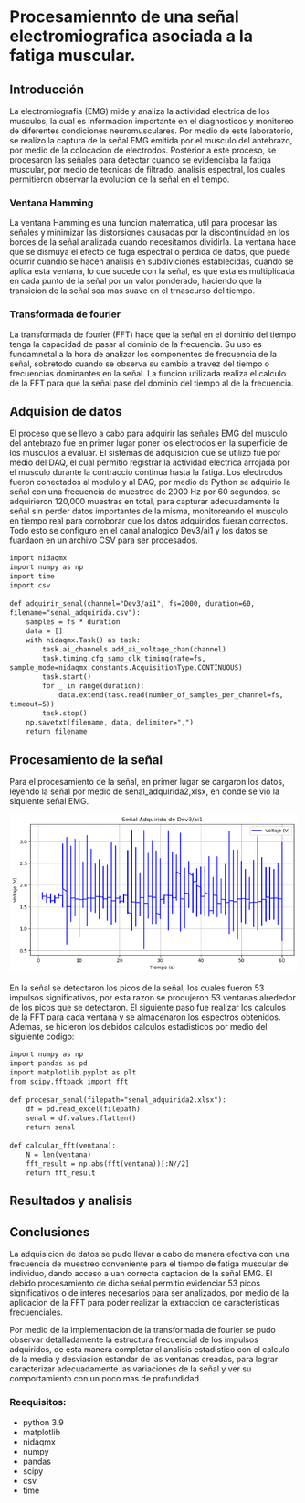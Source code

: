 # Procesamiennto de una señal electromiografica asociada a la fatiga muscular.
## Introducción
La electromiografia (EMG) mide y analiza la actividad electrica de los musculos, la cual es informacion importante en el diagnosticos y monitoreo de diferentes condiciones neuromusculares. Por medio de este laboratorio, se realizo la captura de la señal EMG emitida por el musculo del antebrazo, por medio de la colocacion de electrodos. Posterior a este proceso, se procesaron las señales para detectar cuando se evidenciaba la fatiga muscular, por medio de tecnicas de filtrado, analisis espectral, los cuales permitieron observar la evolucion de la señal en el tiempo.

### Ventana Hamming
La ventana Hamming es una funcion matematica, util para procesar las señales y minimizar las distorsiones causadas por la discontinuidad en los bordes de la señal analizada cuando necesitamos dividirla. La ventana hace que se dismuya el efecto de fuga espectral o perdida de datos, que puede ocurrir cuandio se hacen analisis en subdiviciones establecidas, cuando se aplica esta ventana, lo que sucede con la señal, es que esta es multiplicada en cada punto de la señal por un valor ponderado, haciendo que la transicion de la señal sea mas suave en el trnascurso del tiempo.

### Transformada de fourier
La transformada de fourier (FFT) hace que la señal en el dominio del tiempo tenga la capacidad de pasar al dominio de la frecuencia. Su uso es fundamnetal a la hora de analizar los componentes de frecuencia de la señal, sobretodo cuando se observa su cambio a travez del tiempo o frecuencias dominantes en la señal. La funcion utilizada realiza el calculo de la FFT para que la señal pase del dominio del tiempo al de la frecuencia.

## Adquision de datos
El proceso que se llevo a cabo para adquirir las señales EMG  del musculo del antebrazo fue en primer lugar poner los electrodos en la superficie de los musculos a evaluar. El sistemas de adquisicion que se utilizo fue por medio del DAQ, el cual permitio registrar la actividad electrica arrojada por el musculo durante la contraccio  continua hasta la fatiga. Los electrodos fueron conectados al modulo y al DAQ, por medio de Python se adquirio la señal con una frecuencia de muestreo de 2000 Hz por 60 segundos, se adquirieron 120,000 muestras en total, para capturar adecuadamente la señal sin perder datos importantes de la misma, monitoreando el musculo en tiempo real para corroborar que los datos adquiridos fueran correctos. Todo esto se configuro en el canal analogico Dev3/ai1 y los datos se fuardaon en un archivo CSV para ser procesados.

```pyton
import nidaqmx
import numpy as np
import time
import csv

def adquirir_senal(channel="Dev3/ai1", fs=2000, duration=60, filename="senal_adquirida.csv"):
    samples = fs * duration
    data = []
    with nidaqmx.Task() as task:
        task.ai_channels.add_ai_voltage_chan(channel)
        task.timing.cfg_samp_clk_timing(rate=fs, sample_mode=nidaqmx.constants.AcquisitionType.CONTINUOUS)
        task.start()
        for _ in range(duration):
            data.extend(task.read(number_of_samples_per_channel=fs, timeout=5))
        task.stop()
    np.savetxt(filename, data, delimiter=",")
    return filename
```

## Procesamiento de la señal
Para el procesamiento de la señal, en primer lugar se cargaron los datos, leyendo la señal por medio de senal_adquirida2,xlsx, en donde se vio la siquiente señal EMG. 

![](https://github.com/gaby2804/LAB4/blob/main/SENAL.png)

En la señal se detectaron los picos de la señal, los cuales fueron 53 impulsos significativos, por esta razon se produjeron 53 ventanas alrededor de los picos que se detectaron. El siguiente paso fue realizar los calculos de la FFT para cada ventana y se almacenaron los espectros obtenidos. Ademas, se  hicieron los debidos calculos estadisticos por medio del siguiente codigo:

```pyton
import numpy as np
import pandas as pd
import matplotlib.pyplot as plt
from scipy.fftpack import fft

def procesar_senal(filepath="senal_adquirida2.xlsx"):
    df = pd.read_excel(filepath)
    senal = df.values.flatten()
    return senal

def calcular_fft(ventana):
    N = len(ventana)
    fft_result = np.abs(fft(ventana))[:N//2]
    return fft_result
```
## Resultados y analisis


## Conclusiones

La adquisicion de datos se pudo llevar a cabo de manera efectiva con una frecuencia de muestreo conveniente para el tiempo de fatiga muscular del individuo, dando acceso a uan correcta captacion de la señal EMG. El debido procesamiento de dicha señal permitio evidenciar 53 picos significativos o de interes necesarios para ser analizados, por medio de la aplicacion de la FFT para poder realizar la extraccion de caracteristicas frecuenciales.

Por medio de la implementacion de la transformada de fourier se pudo observar detalladamente la estructura frecuencial de los impulsos adquiridos, de esta manera completar el analisis estadistico con el calculo de la media y desviacion estandar de las ventanas creadas, para lograr caracterizar adecuadamente las variaciones de la señal y ver su comportamiento con un poco mas de profundidad.


### Reequisitos:
- python 3.9
- matplotlib
- nidaqmx
- numpy
- pandas
- scipy
- csv
- time
